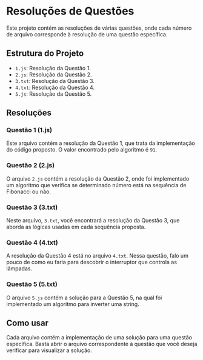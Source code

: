 # Resoluções de Questões

Este projeto contém as resoluções de várias questões, onde cada número de arquivo corresponde à resolução de uma questão específica.

## Estrutura do Projeto

- `1.js`: Resolução da Questão 1.
- `2.js`: Resolução da Questão 2.
- `3.txt`: Resolução da Questão 3.
- `4.txt`: Resolução da Questão 4.
- `5.js`: Resolução da Questão 5.

## Resoluções

### Questão 1 (1.js)

Este arquivo contém a resolução da Questão 1, que trata da implementação do código proposto. O valor encontrado pelo algoritmo é `91`.

### Questão 2 (2.js)

O arquivo `2.js` contém a resolução da Questão 2, onde foi implementado um algoritmo que verifica se determinado número está na sequência de Fibonacci ou não.

### Questão 3 (3.txt)

Neste arquivo, `3.txt`, você encontrará a resolução da Questão 3, que aborda as lógicas usadas em cada sequência proposta.

### Questão 4 (4.txt)

A resolução da Questão 4 está no arquivo `4.txt`. Nessa questão, falo um pouco de como eu faria para descobrir o interruptor que controla as lâmpadas.

### Questão 5 (5.txt)

O arquivo `5.js` contém a solução para a Questão 5, na qual foi implementado um algoritmo para inverter uma string.

## Como usar

Cada arquivo contém a implementação de uma solução para uma questão específica. Basta abrir o arquivo correspondente à questão que você deseja verificar para visualizar a solução.
